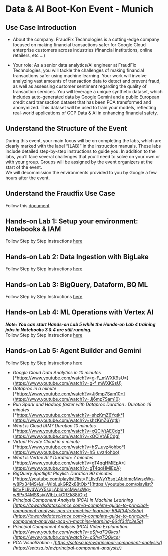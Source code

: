 # Data & AI Boot-Kon Event \- Munich


## Use Case Introduction

* About the company: FraudFix Technologies is a cutting-edge company focused on making financial transactions safer for Google Cloud enterprise customers across industries (financial institutions, online retailers, etc …)   
    
* Your role: As a senior data analytics/AI engineer at FraudFix Technologies, you will tackle the challenges of making financial transactions safer using machine learning. Your work will involve analyzing vast amounts of transaction data to detect and prevent fraud, as well as assessing customer sentiment regarding the quality of transaction services. You will leverage a unique synthetic dataset, which includes auto-generated data by Google Gemini and a public European credit card transaction dataset that has been PCA transformed and anonymized. This dataset will be used to train your models, reflecting real-world applications of GCP Data & AI in enhancing financial safety.

## Understand the Structure of the Event

During this event, your main focus will be on completing the labs, which are clearly marked with the label “\[LAB\]” in the instruction manuals. These labs include detailed step-by-step instructions to guide you. In addition to the labs, you’ll face several challenges that you’ll need to solve on your own or with your group. Groups will be assigned by the event organizers at the start of the event.  
We will decommission the environments provided to you by Google a few hours after the event.

## Understand the Fraudfix Use Case

Follow this [document](https://github.com/fhirschmann/bootkon-h2-2024/blob/main/labs/Use%20Case%20Description.pdf)

## Hands-on Lab 1: Setup your environment: Notebooks & IAM

Follow Step by Step Instructions [here](https://github.com/fhirschmann/bootkon-h2-2024/blob/main/labs/Lab%201%20-%20Setup%20your%20environment.pdf)

## Hands-on Lab 2: Data Ingestion with BigLake

Follow Step by Step Instructions [here](https://github.com/fhirschmann/bootkon-h2-2024/blob/main/labs/Lab%202%20-%20Data%20Ingestion.pdf)

## Hands-on Lab 3: BigQuery, Dataform, BQ ML

Follow Step by Step Instructions [here](https://github.com/fhirschmann/bootkon-h2-2024/blob/main/labs/Lab%203%20-%20ELT%20%26%20Lakehouse%20-%20BigQuery%2C%20Dataform%2C%20LLM%20for%20sentiment%20analysis.pdf)

## Hands-on Lab 4: ML Operations with Vertex AI

***Note: You can start Hands-on Lab 5 while the Hands-on Lab 4 training jobs in Notebooks 3 & 4 are still running.***  
Follow Step by Step Instructions [here](https://github.com/fhirschmann/bootkon-h2-2024/blob/main/labs/Lab%204%20-%20Machine%20Learning%20with%20Vertex%20AI.pdf) 

## Hands-on Lab 5: Agent Builder and Gemini

Follow Step by Step Instructions [here](https://github.com/fhirschmann/bootkon-h2-2024/blob/main/labs/Lab%205%20-%20Agent%20Builder%20and%20Gemini.pdf)


* *Google Cloud Data Analytics in 10 minutes*  
  [*https://www.youtube.com/watch?v=g-f\_mWXK9sU*](https://www.youtube.com/watch?v=g-f_mWXK9sU)   
* *Dataproc in a minute*  
  [*https://www.youtube.com/watch?v=Jj6mp7Sam10*](https://www.youtube.com/watch?v=Jj6mp7Sam10)   
* *Run Spark and Hadoop faster with Dataproc Duration : Duration 16 minutes*  
  [*https://www.youtube.com/watch?v=shzKmZ6Yqtk*](https://www.youtube.com/watch?v=shzKmZ6Yqtk)   
* *What is Cloud IAM?  Duration 10 minutes*  
  [*https://www.youtube.com/watch?v=xQClVtAECdg*](https://www.youtube.com/watch?v=xQClVtAECdg)  
* *Virtual Private Cloud in a minute*  
  [*https://www.youtube.com/watch?v=hS\_uvz4ohbo*](https://www.youtube.com/watch?v=hS_uvz4ohbo)   
* *What is Vertex AI ? Duration: 7 minutes*  
  [*https://www.youtube.com/watch?v=gT4qqHMiEpA*](https://www.youtube.com/watch?v=gT4qqHMiEpA)   
* *BigQuery Spotlight Playlist:  Duration 90 minutes*   
  [*https://youtube.com/playlist?list=PLIivdWyY5sqLAbIdmcMwsxWg-w8Px34MS\&si=WlbLukGRZk88tOjx*](https://youtube.com/playlist?list=PLIivdWyY5sqLAbIdmcMwsxWg-w8Px34MS&si=WlbLukGRZk88tOjx)   
* *Principal Component Analysis (PCA) in Machine Learining [https://towardsdatascience.com/a-complete-guide-to-principal-component-analysis-pca-in-machine-learning-664f34fc3e5a](https://towardsdatascience.com/a-complete-guide-to-principal-component-analysis-pca-in-machine-learning-664f34fc3e5a)*  
* *Principal Component Analysis (PCA)  Video Explanation: [https://www.youtube.com/watch?v=aSfvqTQQkcs](https://www.youtube.com/watch?v=aSfvqTQQkcs)*   
* *PCA Visualization : [https://setosa.io/ev/principal-component-analysis/](https://setosa.io/ev/principal-component-analysis/)* 
